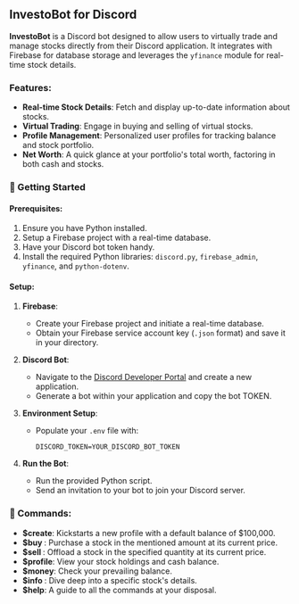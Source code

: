 ## InvestoBot for Discord

**InvestoBot** is a Discord bot designed to allow users to virtually trade and manage stocks directly from their Discord application. It integrates with Firebase for database storage and leverages the `yfinance` module for real-time stock details.

### Features:

- **Real-time Stock Details**: Fetch and display up-to-date information about stocks.
- **Virtual Trading**: Engage in buying and selling of virtual stocks.
- **Profile Management**: Personalized user profiles for tracking balance and stock portfolio.
- **Net Worth**: A quick glance at your portfolio's total worth, factoring in both cash and stocks.

### 🚀 Getting Started

#### Prerequisites:

1. Ensure you have Python installed.
2. Setup a Firebase project with a real-time database.
3. Have your Discord bot token handy.
4. Install the required Python libraries: `discord.py`, `firebase_admin`, `yfinance`, and `python-dotenv`.

#### Setup:

1. **Firebase**:
   - Create your Firebase project and initiate a real-time database.
   - Obtain your Firebase service account key (`.json` format) and save it in your directory.
  
2. **Discord Bot**:
   - Navigate to the [Discord Developer Portal](https://discord.com/developers/applications) and create a new application.
   - Generate a bot within your application and copy the bot TOKEN.
   
3. **Environment Setup**:
   - Populate your `.env` file with:
     ```
     DISCORD_TOKEN=YOUR_DISCORD_BOT_TOKEN
     ```

4. **Run the Bot**:
   - Run the provided Python script.
   - Send an invitation to your bot to join your Discord server.

### 📜 Commands:

- **$create**: Kickstarts a new profile with a default balance of $100,000.
- **$buy <stock code> <amount>**: Purchase a stock in the mentioned amount at its current price.
- **$sell <stock code> <amount>**: Offload a stock in the specified quantity at its current price.
- **$profile**: View your stock holdings and cash balance.
- **$money**: Check your prevailing balance.
- **$info <stock code>**: Dive deep into a specific stock's details.
- **$help**: A guide to all the commands at your disposal.

